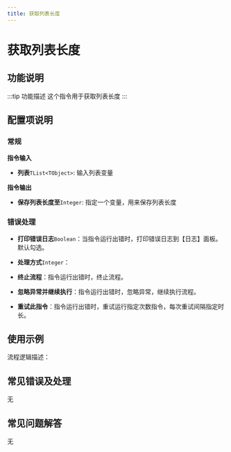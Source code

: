 ```yaml
---
title: 获取列表长度
---
```


# 获取列表长度

## 功能说明

:::tip 功能描述
这个指令用于获取列表长度
:::

## 配置项说明

### 常规

**指令输入**

- **列表**`TList<TObject>`: 输入列表变量


**指令输出**

- **保存列表长度至**`Integer`: 指定一个变量，用来保存列表长度

### 错误处理

- **打印错误日志**`Boolean`：当指令运行出错时，打印错误日志到【日志】面板。默认勾选。

- **处理方式**`Integer`：

 - **终止流程**：指令运行出错时，终止流程。

 - **忽略异常并继续执行**：指令运行出错时，忽略异常，继续执行流程。

 - **重试此指令**：指令运行出错时，重试运行指定次数指令，每次重试间隔指定时长。

## 使用示例

流程逻辑描述：

## 常见错误及处理

无

## 常见问题解答

无

